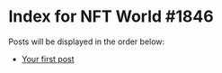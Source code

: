 # Index for NFT World #1846
Posts will be displayed in the order below:

- [Your first post](./001-first.md)

